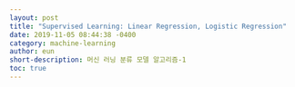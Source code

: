 ```yaml
---
layout: post
title: "Supervised Learning: Linear Regression, Logistic Regression"
date: 2019-11-05 08:44:38 -0400
category: machine-learning
author: eun
short-description: 머신 러닝 분류 모델 알고리즘-1
toc: true
---
```






